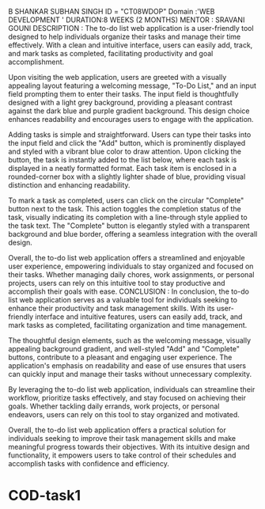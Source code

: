 B SHANKAR SUBHAN SINGH
ID = "CT08WDOP"
Domain :'WEB DEVELOPMENT '
DURATION:8 WEEKS (2 MONTHS)
MENTOR : SRAVANI GOUNI
DESCRIPTION :
The to-do list web application is a user-friendly tool designed to help individuals organize their tasks and manage their time effectively. With a clean and intuitive interface, users can easily add, track, and mark tasks as completed, facilitating productivity and goal accomplishment.

Upon visiting the web application, users are greeted with a visually appealing layout featuring a welcoming message, "To-Do List," and an input field prompting them to enter their tasks. The input field is thoughtfully designed with a light grey background, providing a pleasant contrast against the dark blue and purple gradient background. This design choice enhances readability and encourages users to engage with the application.

Adding tasks is simple and straightforward. Users can type their tasks into the input field and click the "Add" button, which is prominently displayed and styled with a vibrant blue color to draw attention. Upon clicking the button, the task is instantly added to the list below, where each task is displayed in a neatly formatted format. Each task item is enclosed in a rounded-corner box with a slightly lighter shade of blue, providing visual distinction and enhancing readability.

To mark a task as completed, users can click on the circular "Complete" button next to the task. This action toggles the completion status of the task, visually indicating its completion with a line-through style applied to the task text. The "Complete" button is elegantly styled with a transparent background and blue border, offering a seamless integration with the overall design.

Overall, the to-do list web application offers a streamlined and enjoyable user experience, empowering individuals to stay organized and focused on their tasks. Whether managing daily chores, work assignments, or personal projects, users can rely on this intuitive tool to stay productive and accomplish their goals with ease.
CONCLUSION : 
In conclusion, the to-do list web application serves as a valuable tool for individuals seeking to enhance their productivity and task management skills. With its user-friendly interface and intuitive features, users can easily add, track, and mark tasks as completed, facilitating organization and time management.

The thoughtful design elements, such as the welcoming message, visually appealing background gradient, and well-styled "Add" and "Complete" buttons, contribute to a pleasant and engaging user experience. The application's emphasis on readability and ease of use ensures that users can quickly input and manage their tasks without unnecessary complexity.

By leveraging the to-do list web application, individuals can streamline their workflow, prioritize tasks effectively, and stay focused on achieving their goals. Whether tackling daily errands, work projects, or personal endeavors, users can rely on this tool to stay organized and motivated.

Overall, the to-do list web application offers a practical solution for individuals seeking to improve their task management skills and make meaningful progress towards their objectives. With its intuitive design and functionality, it empowers users to take control of their schedules and accomplish tasks with confidence and efficiency.
# COD-task1
